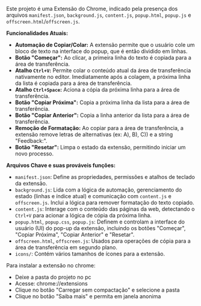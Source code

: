 Este projeto é uma Extensão do Chrome, indicado pela presença dos arquivos `manifest.json`, `background.js`, `content.js`, `popup.html`, `popup.js` e `offscreen.html`/`offscreen.js`.

**Funcionalidades Atuais:**
- **Automação de Copiar/Colar:** A extensão permite que o usuário cole um bloco de texto na interface do popup, que é então dividido em linhas.
- **Botão "Começar":** Ao clicar, a primeira linha do texto é copiada para a área de transferência.
- **Atalho `Ctrl+V`:** Permite colar o conteúdo atual da área de transferência nativamente no editor. Imediatamente após a colagem, a próxima linha da lista é copiada para a área de transferência.
- **Atalho `Ctrl+Space`:** Aciona a cópia da próxima linha para a área de transferência.
- **Botão "Copiar Próxima":** Copia a próxima linha da lista para a área de transferência.
- **Botão "Copiar Anterior":** Copia a linha anterior da lista para a área de transferência.
- **Remoção de Formatação:** Ao copiar para a área de transferência, a extensão remove letras de alternativas (ex: A), B), C)) e a string "Feedback:".
- **Botão "Resetar":** Limpa o estado da extensão, permitindo iniciar um novo processo.

**Arquivos Chave e suas prováveis funções:**
- `manifest.json`: Define as propriedades, permissões e atalhos de teclado da extensão.
- `background.js`: Lida com a lógica de automação, gerenciamento do estado (linhas e índice atual) e comunicação com `content.js` e `offscreen.js`. Inclui a lógica para remover formatação do texto copiado.
- `content.js`: Interage com o conteúdo das páginas da web, detectando o `Ctrl+V` para acionar a lógica de cópia da próxima linha.
- `popup.html`, `popup.css`, `popup.js`: Definem e controlam a interface do usuário (UI) do pop-up da extensão, incluindo os botões "Começar", "Copiar Próxima", "Copiar Anterior" e "Resetar".
- `offscreen.html`, `offscreen.js`: Usados para operações de cópia para a área de transferência em segundo plano.
- `icons/`: Contém vários tamanhos de ícones para a extensão.

Para instalar a extensão no chrome:
- Deixe a pasta do projeto no pc
- Acesse: chrome://extensions
- Clique no botão "Carregar sem compactação" e selecione a pasta
- Clique no botão "Saiba mais" e permita em janela anonima